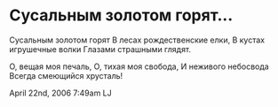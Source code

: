 # Сусальным золотом горят...

Сусальным золотом горят В лесах рождественские елки, В кустах игрушечные
волки Глазами страшными глядят.

О, вещая моя печаль, О, тихая моя свобода, И неживого небосвода Всегда
смеющийся хрусталь!

<span id="timestamp"> April 22nd, 2006 7:49am </span> <span
class="tag">LJ</span>
